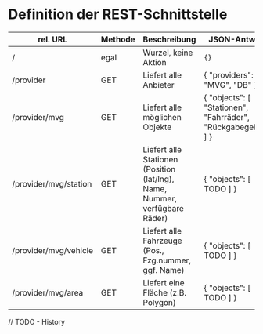 # Definition der REST-Schnittstelle

 rel. URL | Methode | Beschreibung | JSON-Antwort |
------|------|------|------|
 / | egal | Wurzel, keine Aktion | `{}` |
 /provider | GET | Liefert alle Anbieter | { "providers": [ "MVG", "DB" ] } |
 /provider/mvg | GET | Liefert alle möglichen Objekte | { "objects": [ "Stationen", "Fahrräder", "Rückgabegebiet" ] } |
 /provider/mvg/station | GET | Liefert alle Stationen (Position (lat/lng), Name, Nummer, verfügbare Räder) | { "objects": [ TODO ] } |
 /provider/mvg/vehicle | GET | Liefert alle Fahrzeuge (Pos., Fzg.nummer, ggf. Name) | { "objects": [ TODO ] } |
 /provider/mvg/area | GET | Liefert eine Fläche (z.B. Polygon) | { "objects": [ TODO ] } |

// TODO - History
